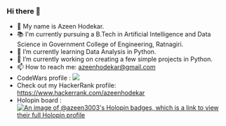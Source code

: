 ### Hi there 👋
- 🙂 My name is Azeen Hodekar.
- 📚 I'm currently pursuing a B.Tech in Artificial Intelligence and Data Science in Government College of Engineering, Ratnagiri.
- 🌱 I’m currently learning Data Analysis in Python. 
- 🔭 I’m currently working on creating a few simple projects in Python.
- 📫 How to reach me: azeenhodekar@gmail.com
- CodeWars profile : <img src="https://www.codewars.com/users/Azeen3003/badges/small">
- Check out my HackerRank profile: https://www.hackerrank.com/azeenhodekar
- Holopin board :
[![An image of @azeen3003's Holopin badges, which is a link to view their full Holopin profile](https://holopin.me/azeen3003)](https://holopin.io/@azeen3003)

<!--
**Azeen3003/Azeen3003** is a ✨ _special_ ✨ repository because its `README.md` (this file) appears on your GitHub profile.

Here are some ideas to get you started:

- 🔭 I’m currently working on ...
- 🌱 I’m currently learning ...
- 👯 I’m looking to collaborate on ...
- 🤔 I’m looking for help with ...
- 💬 Ask me about ...
- 📫 How to reach me: ...
- 😄 Pronouns: ...
- ⚡ Fun fact: ...
-->
